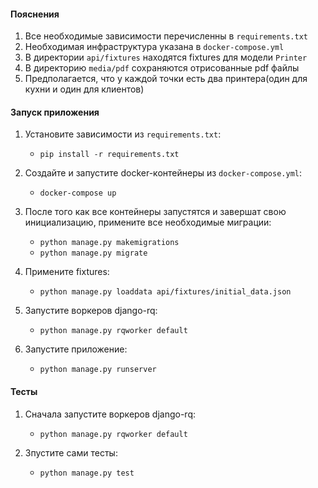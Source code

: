 #### Пояснения 
1) Все необходимые зависимости перечисленны в ```requirements.txt```
2) Необходимая инфраструктура указана в ```docker-compose.yml```
3) В директории ```api/fixtures``` находятся fixtures для модели ```Printer```
4) В директорию ```media/pdf``` сохраняются отрисованные pdf файлы
5) Предполагается, что у каждой точки есть два принтера(один для кухни и один для клиентов)

#### Запуск приложения
1) Установите зависимости из ```requirements.txt```:
    - ```pip install -r requirements.txt```

2) Создайте и запустите docker-контейнеры из ```docker-compose.yml```:
    - ```docker-compose up```

3) После того как все контейнеры запустятся и завершат свою инициализацию, примените все необходимые миграции:
    
    - ```python manage.py makemigrations```
    - ```python manage.py migrate```
    
4) Примените fixtures:
   - ```python manage.py loaddata api/fixtures/initial_data.json```     

5) Запустите воркеров django-rq:
    - ```python manage.py rqworker default```
    
6) Запустите приложение:
    - ```python manage.py runserver```

#### Тесты
1) Сначала запустите воркеров django-rq:
    - ```python manage.py rqworker default```

2) Зпустите сами тесты:
    - ```python manage.py test```
